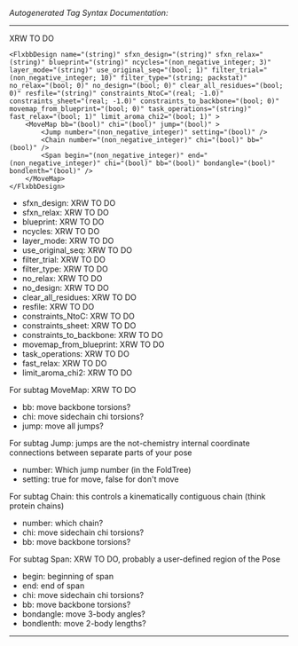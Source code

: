 _Autogenerated Tag Syntax Documentation:_

---
XRW TO DO

```
<FlxbbDesign name="(string)" sfxn_design="(string)" sfxn_relax="(string)" blueprint="(string)" ncycles="(non_negative_integer; 3)" layer_mode="(string)" use_original_seq="(bool; 1)" filter_trial="(non_negative_integer; 10)" filter_type="(string; packstat)" no_relax="(bool; 0)" no_design="(bool; 0)" clear_all_residues="(bool; 0)" resfile="(string)" constraints_NtoC="(real; -1.0)" constraints_sheet="(real; -1.0)" constraints_to_backbone="(bool; 0)" movemap_from_blueprint="(bool; 0)" task_operations="(string)" fast_relax="(bool; 1)" limit_aroma_chi2="(bool; 1)" >
    <MoveMap bb="(bool)" chi="(bool)" jump="(bool)" >
        <Jump number="(non_negative_integer)" setting="(bool)" />
        <Chain number="(non_negative_integer)" chi="(bool)" bb="(bool)" />
        <Span begin="(non_negative_integer)" end="(non_negative_integer)" chi="(bool)" bb="(bool)" bondangle="(bool)" bondlenth="(bool)" />
    </MoveMap>
</FlxbbDesign>
```

-   sfxn_design: XRW TO DO
-   sfxn_relax: XRW TO DO
-   blueprint: XRW TO DO
-   ncycles: XRW TO DO
-   layer_mode: XRW TO DO
-   use_original_seq: XRW TO DO
-   filter_trial: XRW TO DO
-   filter_type: XRW TO DO
-   no_relax: XRW TO DO
-   no_design: XRW TO DO
-   clear_all_residues: XRW TO DO
-   resfile: XRW TO DO
-   constraints_NtoC: XRW TO DO
-   constraints_sheet: XRW TO DO
-   constraints_to_backbone: XRW TO DO
-   movemap_from_blueprint: XRW TO DO
-   task_operations: XRW TO DO
-   fast_relax: XRW TO DO
-   limit_aroma_chi2: XRW TO DO


For subtag MoveMap: XRW TO DO

-   bb: move backbone torsions?
-   chi: move sidechain chi torsions?
-   jump: move all jumps?


For subtag Jump: jumps are the not-chemistry internal coordinate connections between separate parts of your pose

-   number: Which jump number (in the FoldTree)
-   setting: true for move, false for don't move

For subtag Chain: this controls a kinematically contiguous chain (think protein chains)

-   number: which chain?
-   chi: move sidechain chi torsions?
-   bb: move backbone torsions?

For subtag Span: XRW TO DO, probably a user-defined region of the Pose

-   begin: beginning of span
-   end: end of span
-   chi: move sidechain chi torsions?
-   bb: move backbone torsions?
-   bondangle: move 3-body angles?
-   bondlenth: move 2-body lengths?

---
